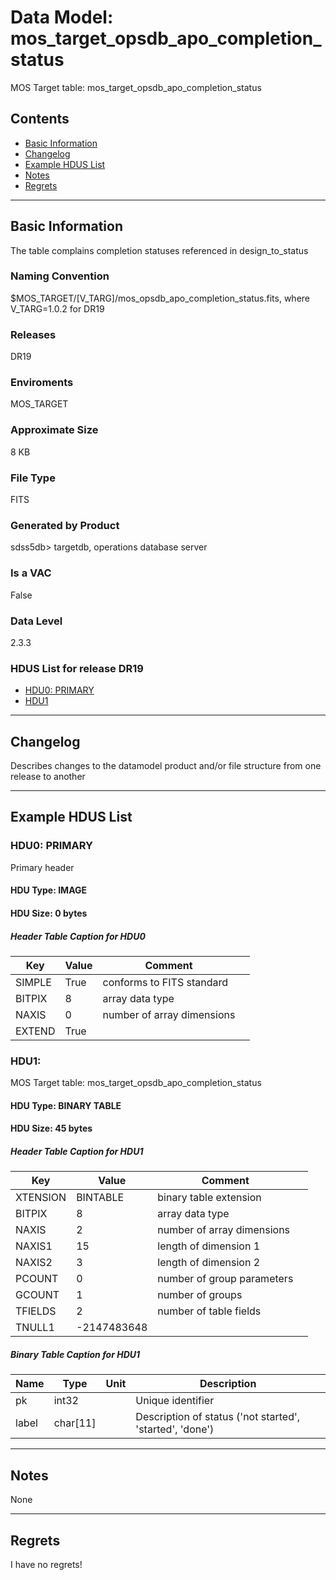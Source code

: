 # Data Model: mos_target_opsdb_apo_completion_status


MOS Target table: mos_target_opsdb_apo_completion_status


## Contents
- [Basic Information](#basic-information)
- [Changelog](#changelog)
- [Example HDUS List](#example-hdus-list)
- [Notes](#notes)
- [Regrets](#regrets)
---

## Basic Information
The table complains completion statuses referenced in design_to_status

### Naming Convention
$MOS_TARGET/[V_TARG]/mos_opsdb_apo_completion_status.fits, where V_TARG=1.0.2 for DR19

### Releases
DR19

### Enviroments
MOS_TARGET

### Approximate Size
8 KB

### File Type
FITS

### Generated by Product
sdss5db> targetdb, operations database server

### Is a VAC
False

### Data Level
2.3.3

### HDUS List for release DR19
  - [HDU0: PRIMARY](#hdu0-primary)
  - [HDU1](#hdu1)

---

## Changelog
Describes changes to the datamodel product and/or file structure from one release to another

---
## Example HDUS List

### HDU0: PRIMARY
Primary header

#### HDU Type: IMAGE
#### HDU Size:  0 bytes

##### Header Table Caption for HDU0
Key | Value | Comment | |
| --- | --- | --- | --- |
| SIMPLE | True | conforms to FITS standard |
| BITPIX | 8 | array data type |
| NAXIS | 0 | number of array dimensions |
| EXTEND | True |  |



### HDU1: 
MOS Target table: mos_target_opsdb_apo_completion_status

#### HDU Type: BINARY TABLE
#### HDU Size:  45 bytes

##### Header Table Caption for HDU1
Key | Value | Comment | |
| --- | --- | --- | --- |
| XTENSION | BINTABLE | binary table extension |
| BITPIX | 8 | array data type |
| NAXIS | 2 | number of array dimensions |
| NAXIS1 | 15 | length of dimension 1 |
| NAXIS2 | 3 | length of dimension 2 |
| PCOUNT | 0 | number of group parameters |
| GCOUNT | 1 | number of groups |
| TFIELDS | 2 | number of table fields |
| TNULL1 | -2147483648 |  |

##### Binary Table Caption for HDU1
Name | Type | Unit | Description |
| --- | --- | --- | --- |
 | pk | int32 |  | Unique identifier |
 | label | char[11] |  | Description of status ('not started', 'started', 'done') |



---
## Notes
None

---
## Regrets
I  have no regrets!